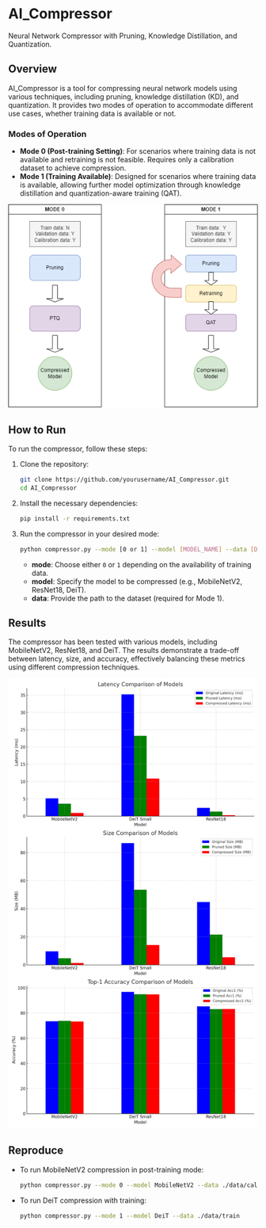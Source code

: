 # AI_Compressor

Neural Network Compressor with Pruning, Knowledge Distillation, and Quantization.

## Overview
AI_Compressor is a tool for compressing neural network models using various techniques, including pruning, knowledge distillation (KD), and quantization. It provides two modes of operation to accommodate different use cases, whether training data is available or not.

### Modes of Operation
- **Mode 0 (Post-training Setting)**: For scenarios where training data is not available and retraining is not feasible. Requires only a calibration dataset to achieve compression.
- **Mode 1 (Training Available)**: Designed for scenarios where training data is available, allowing further model optimization through knowledge distillation and quantization-aware training (QAT).

![Compression Modes](./Images/mode.png "Mode Overview")

## How to Run
To run the compressor, follow these steps:

1. Clone the repository:
   ```sh
   git clone https://github.com/yourusername/AI_Compressor.git
   cd AI_Compressor
   ```

2. Install the necessary dependencies:
   ```sh
   pip install -r requirements.txt
   ```

3. Run the compressor in your desired mode:
   ```sh
   python compressor.py --mode [0 or 1] --model [MODEL_NAME] --data [DATA_PATH]
   ```
   - **mode**: Choose either `0` or `1` depending on the availability of training data.
   - **model**: Specify the model to be compressed (e.g., MobileNetV2, ResNet18, DeiT).
   - **data**: Provide the path to the dataset (required for Mode 1).

## Results
The compressor has been tested with various models, including MobileNetV2, ResNet18, and DeiT. The results demonstrate a trade-off between latency, size, and accuracy, effectively balancing these metrics using different compression techniques.

![Model Compression Results](./Images/result.png "Results Overview")

## Reproduce
- To run MobileNetV2 compression in post-training mode:
  ```sh
  python compressor.py --mode 0 --model MobileNetV2 --data ./data/calibration
  ```
- To run DeiT compression with training:
  ```sh
  python compressor.py --mode 1 --model DeiT --data ./data/train
  ```




